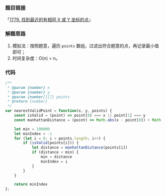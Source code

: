 ### 题目链接

「[1779. 找到最近的有相同 X 或 Y 坐标的点](https://leetcode.cn/problems/find-nearest-point-that-has-the-same-x-or-y-coordinate/description/)」

### 解题思路

1. 模拟法：按照题意，遍历 `points` 数组，过滤出符合题意的点，再记录最小值即可；
2. 时间复杂度：O(n) = n。

### 代码

```js
/**
 * @param {number} x
 * @param {number} y
 * @param {number[][]} points
 * @return {number}
 */
var nearestValidPoint = function(x, y, points) {
    const isValid = (point) => point[0] === x || point[1] === y
    const manhattanDistance = (point) => Math.abs(x - point[0]) + Math.abs(y - point[1])

    let min = 100000
    let minIndex = -1
    for (let i = 0; i < points.length; i++) {
        if (isValid(points[i])) {   
            let distance = manhattanDistance(points[i])
            if (distance < min) {
                min = distance
                minIndex = i
            }
        }
    }

    return minIndex
};
```

